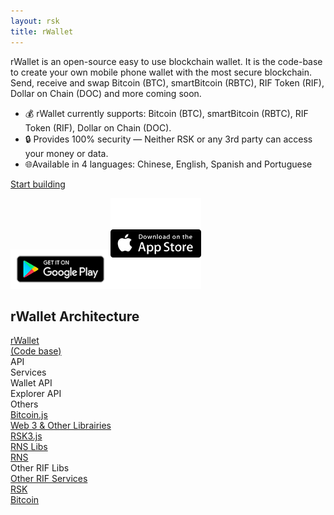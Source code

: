 ```yaml
---
layout: rsk
title: rWallet
---
```


rWallet is an open-source easy to use blockchain wallet. It is the code-base to create your own mobile phone wallet with the most secure blockchain. Send, receive and swap Bitcoin (BTC), smartBitcoin (RBTC), RIF Token (RIF), Dollar on Chain (DOC) and more coming soon.

- 💰 rWallet currently supports: Bitcoin (BTC), smartBitcoin (RBTC), RIF Token (RIF), Dollar on Chain (DOC). 
- 🔒 Provides 100% security — Neither RSK or any 3rd party can access your money or data.
- 🌐Available in 4 languages: Chinese, English, Spanish and Portuguese

<a href="http://github.com/rsksmart/rwallet" target="_blank" class="green-button">Start building</a>

<a href="https://play.google.com/store/apps/details?id=com.rsk.rwallet.v2" target="blank"><img src="/assets/img/rwallet/android/google-play-badge.png" style="width: 160px; margin:0; padding:0;"></a><a href="https://apps.apple.com/us/app/id1489241342" target="blank"><img src="/assets/img/rwallet/ios/app-store-badge.svg" style="width: 145px; margin:0; padding:0;"></a>

## rWallet Architecture

<div class="graph">
    <div class="row">
    <div id="rWallet" class="col-sm-5 col-12">
        <div class="grafbox green-rsk">
            <a href="http://github.com/rsksmart/rwallet">rWallet<br>(Code base)</a>
        </div>
    </div>
    </div>
    <div id="api_services_group" class="row grafboxrow">
    <div class="col-sm-2 col-12">API<br>Services</div>
    <div class="col-sm-10 col-12">
        <div class="row justify-content-center">
            <div id="walletAPI" class="col-4">
                <div id="walletAPI_content" class="grafbox green-rsk">
                <span>Wallet API</span>
                </div>
            </div>
            <div id="explorerAPI" class="col-4">
                <div class="grafbox green-rsk">
                <span>Explorer API</span>
                </div>
            </div>
            <div class="col-4">
                <div class="grafbox grey">
                <span>Others</span>
                </div>
            </div>
        </div>
    </div>
    </div>
    <div class="row">
    <div id="bitcoinjs" class="col-2 pl-0 pr-0-sm">
        <div class="grafbox h-100 rsk_orange">
            <span class="rotate"><a href="https://www.npmjs.com/package/bitcoinjs-lib" target="_blank">Bitcoin.js</a></span>
        </div>
    </div>
    <div id="group-row" class="col-10 pr-0">
        <div class="row rowtop">
            <div class="col-3 pr-0-sm">
                <div class="grafbox h-100 rsk_orange">
                <span class="rotate"><a href="/libraries/">Web 3 & Other Librairies</a></span>
                </div>
            </div>
            <div id="rsk3" class="col-sm-4 col-3 pr-0-sm">
                <div class="grafbox h-100 rsk_orange">
                <span class="rotate"><a href="/libraries/rsk3js/">RSK3.js</a></span>
                </div>
            </div>
            <div class="col-sm-5 col-6">
                <div class="row justify-content-center">
                <div class="col-6 pr-0-sm">
                    <div class="row justify-content-center">
                        <div id="rnslibs" class="col">
                            <div class="grafbox one-third-height rsk_orange">
                            <span class=""><a href="/rif/rns/libs/">RNS Libs</a></span>
                            </div>
                        </div>
                    </div>
                    <div class="row justify-content-center">
                        <div class="col">
                            <div class="grafbox rif_blue">
                            <span class=""><a href="/rif/rns/">RNS</a></span>
                            </div>
                        </div>
                    </div>
                </div>
                <div class="col-6 pr-0-sm">
                    <div class="row justify-content-center">
                        <div class="col">
                            <div class="grafbox one-third-height grey">
                            Other RIF Libs
                            </div>
                        </div>
                    </div>
                    <div class="row justify-content-center">
                        <div class="col">
                            <div class="grafbox grey">
                            <a href="/rif/">Other RIF Services</a>
                            </div>
                        </div>
                    </div>
                </div>
                </div>
            </div>
        </div>
        <!-- fin row top --> 
        <div class="row rowbottom">
            <div class="col-12 pr-0-sm">
                <div id="graph-rsk" class="grafbox green-rsk-solid">
                <a href="/rsk/">RSK</a>
                </div>
            </div>
        </div>
    </div>
    </div>
    <div class="row has-unique-col bitcoin">
    <div class="col-12 grafbox orange-bitcoin"><a href="https://bitcoin.org/en/development" target="_blank">Bitcoin</a></div>
    </div>
</div>